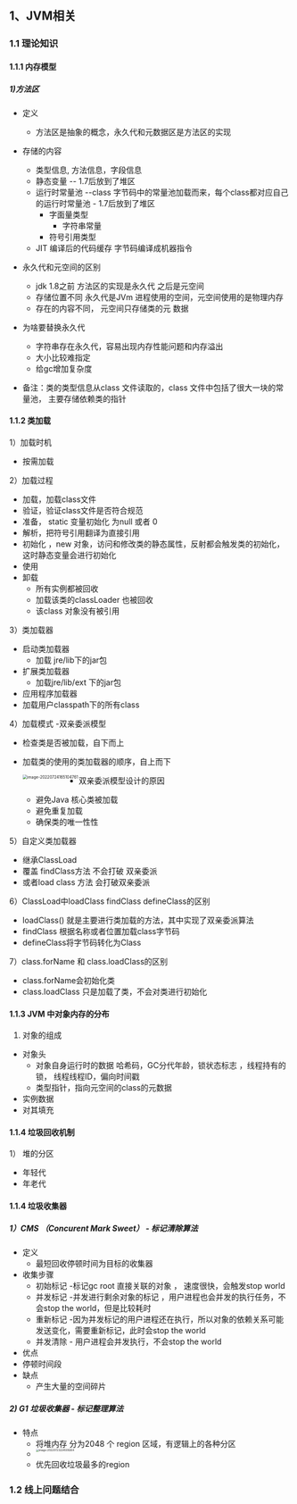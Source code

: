 ## 1、JVM相关

### 1.1 理论知识 

#### 1.1.1 内存模型

##### 1)方法区

- 定义
  - 方法区是抽象的概念，永久代和元数据区是方法区的实现 
- 存储的内容 
  - 类型信息, 方法信息，字段信息
  - 静态变量  -- 1.7后放到了堆区
  - 运行时常量池 --class 字节码中的常量池加载而来，每个class都对应自己的运行时常量池  - 1.7后放到了堆区
    - 字面量类型 
      - 字符串常量
    - 符号引用类型
  - JIT 编译后的代码缓存   字节码编译成机器指令 
- 永久代和元空间的区别 
  -  jdk 1.8之前  方法区的实现是永久代 之后是元空间
  -  存储位置不同 永久代是JVm 进程使用的空间，元空间使用的是物理内存
  -  存在的内容不同， 元空间只存储类的元 数据 
- 为啥要替换永久代 
  - 字符串存在永久代，容易出现内存性能问题和内存溢出
  - 大小比较难指定
  - 给gc增加复杂度

- 备注：类的类型信息从class 文件读取的，class 文件中包括了很大一块的常量池， 主要存储依赖类的指针

#### 1.1.2 类加载

1）加载时机 

- 按需加载

2）加载过程

- 加载，加载class文件 
- 验证，验证class文件是否符合规范 
- 准备，  static 变量初始化 为null 或者 0 
- 解析，把符号引用翻译为直接引用
- 初始化 ，new 对象，访问和修改类的静态属性，反射都会触发类的初始化，这时静态变量会进行初始化
- 使用
- 卸载
  - 所有实例都被回收
  - 加载该类的classLoader 也被回收 
  - 该class 对象没有被引用

3）类加载器 

- 启动类加载器
  - 加载 jre/lib下的jar包 
- 扩展类加载器
  - 加载jre/lib/ext 下的jar包
-  应用程序加载器
  - 加载用户classpath下的所有class 

4）加载模式  -双亲委派模型

- 检查类是否被加载，自下而上

- 加载类的使用的类加载器的顺序，自上而下 

  <img src="/Users/zhengyonggang/Desktop/MyFile/博客/JVM相关/image-20220724165104761.png" alt="image-20220724165104761" style="zoom: 50%;" align="left" />

- 双亲委派模型设计的原因 

  - 避免Java 核心类被加载
  - 避免重复加载
  -  确保类的唯一性性 

5）自定义类加载器

- 继承ClassLoad 
- 覆盖 findClass方法 不会打破 双亲委派
- 或者load class 方法    会打破双亲委派

6）ClassLoad中loadClass  findClass defineClass的区别 

- loadClass() 就是主要进行类加载的方法，其中实现了双亲委派算法
- findClass 根据名称或者位置加载class字节码 
- defineClass将字节码转化为Class 

7）class.forName 和 class.loadClass的区别

- class.forName会初始化类 
-  class.loadClass 只是加载了类，不会对类进行初始化 

#### 1.1.3 JVM 中对象内存的分布 

1) 对象的组成

- 对象头
  - 对象自身运行时的数据  哈希码，GC分代年龄，锁状态标志 ，线程持有的锁， 线程线程ID，偏向时间戳
  - 类型指针，指向元空间的class的元数据 
- 实例数据 
- 对其填充

#### 1.1.4 垃圾回收机制

1） 堆的分区

- 年轻代 
-  年老代 





#### 1.1.4 垃圾收集器 

##### 1）CMS （Concurent Mark Sweet）   - 标记清除算法

- 定义
  - 最短回收停顿时间为目标的收集器 
- 收集步骤  
  - 初始标记  -标记gc root 直接关联的对象 ， 速度很快，会触发stop world
  - 并发标记  -并发进行剩余对象的标记 ，用户进程也会并发的执行任务，不会stop the world，但是比较耗时
  - 重新标记  -因为并发标记的用户进程还在执行，所以对象的依赖关系可能发送变化，需要重新标记，此时会stop the world
  - 并发清除 - 用户进程会并发执行，不会stop the world 
-  优点 
  - 停顿时间段 
- 缺点 
  - 产生大量的空间碎片 

##### 2) G1 垃圾收集器  - 标记整理算法 

- 特点 
  - 将堆内存 分为2048 个 region 区域，有逻辑上的各种分区
  - <img src="/Users/zhengyonggang/Desktop/MyFile/博客/JVM相关/image-20220723224509264.png" alt="image-20220723224509264" style="zoom:33%;" align="left"/>
  - 优先回收垃圾最多的region 

### 1.2 线上问题结合



